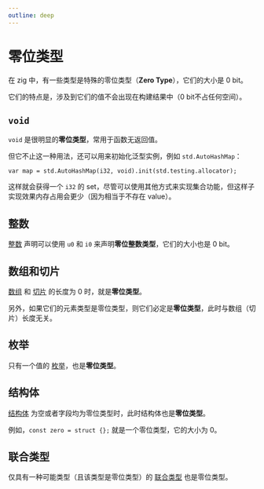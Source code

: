 ```yaml
---
outline: deep
---
```


# 零位类型

在 zig 中，有一些类型是特殊的零位类型（**Zero Type**），它们的大小是 0 bit。

它们的特点是，涉及到它们的值不会出现在构建结果中（0 bit不占任何空间）。

## `void`

`void` 是很明显的**零位类型**，常用于函数无返回值。

但它不止这一种用法，还可以用来初始化泛型实例，例如 `std.AutoHashMap`：

```zig
var map = std.AutoHashMap(i32, void).init(std.testing.allocator);
```

这样就会获得一个 `i32` 的 set，尽管可以使用其他方式来实现集合功能，但这样子实现效果内存占用会更少（因为相当于不存在 value）。

## 整数

[整数](../basic/basic_type/number.md) 声明可以使用 `u0` 和 `i0` 来声明**零位整数类型**，它们的大小也是 0 bit。

## 数组和切片

[数组](../basic/advanced_type/array.md) 和 [切片](../basic/advanced_type/slice.md) 的长度为 0 时，就是**零位类型**。

另外，如果它们的元素类型是零位类型，则它们必定是**零位类型**，此时与数组（切片）长度无关。

## 枚举

只有一个值的 [枚举](../basic/advanced_type/enum.md)，也是**零位类型**。

## 结构体

[结构体](../basic/advanced_type/struct.md) 为空或者字段均为零位类型时，此时结构体也是**零位类型**。

例如，`const zero = struct {};` 就是一个零位类型，它的大小为 0。

## 联合类型

仅具有一种可能类型（且该类型是零位类型）的 [联合类型](../basic/union.md) 也是零位类型。
